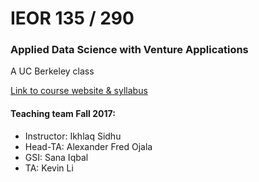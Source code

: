 # IEOR 135 / 290
### Applied Data Science with Venture Applications
A UC Berkeley class

[Link to course website & syllabus](https://data-x.blog)

#### Teaching team Fall 2017:
- Instructor: Ikhlaq Sidhu
- Head-TA: Alexander Fred Ojala
- GSI: Sana Iqbal
- TA: Kevin Li
